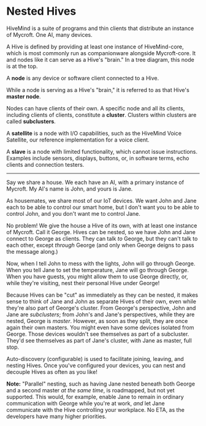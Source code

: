 # Nested Hives

HiveMind is a suite of programs and thin clients that distribute an instance of Mycroft. One AI, many devices.

A Hive is defined by providing at least one instance of HiveMind-core, which is most commonly run as companionware alongside Mycroft-core. It and nodes like it can serve as a Hive's "brain." In a tree diagram, this node is at the top.

A **node** is any device or software client connected to a Hive.

While a node is serving as a Hive's "brain," it is referred to as that Hive's **master node**.

Nodes can have clients of their own. A specific node and all its clients, including clients of clients, constitute a **cluster**. Clusters within clusters are called **subclusters**.

A **satellite** is a node with I/O capabilities, such as the HiveMind Voice Satellite, our reference implementation for a voice client.

A **slave** is a node with limited functionality, which cannot issue instructions. Examples include sensors, displays, buttons, or, in software terms, echo clients and connection testers.

---

Say we share a house. We each have an AI, with a primary instance of Mycroft. My AI's name is John, and yours is Jane.

As housemates, we share most of our IoT devices. We want John and Jane each to be able to control our smart home, but I don't want you to be able to control John, and you don't want me to control Jane.

No problem! We give the house a Hive of its own, with at least one instance of Mycroft. Call it George. Hives can be nested, so we have John and Jane connect to George as clients. They can talk *to* George, but they can't talk to each other, except *through* George (and only when George deigns to pass the message along.)

Now, when I tell John to mess with the lights, John will go through George. When you tell Jane to set the temperature, Jane will go through George. When you have guests, you might allow them to use George directly, or, while they're visiting, nest their personal Hive under George!

Because Hives can be "cut" as immediately as they can be nested, it makes sense to think of Jane and John as separate Hives of their own, even while they're also part of George's cluster. From George's perspective, John and Jane are *subclusters*; from John's and Jane's perspectives, while they are nested, George is *master*. However, as soon as they split, they are once again their own masters. You might even have some devices isolated from George. Those devices wouldn't see themselves as part of a subcluster. They'd see themselves as part of Jane's cluster, with Jane as master, full stop.

Auto-discovery (configurable) is used to facilitate joining, leaving, and nesting Hives. Once you've configured your devices, you can nest and decouple Hives as often as you like!

**Note:** "Parallel" nesting, such as having Jane nested beneath both George and a second master *at the same time*, is roadmapped, but not yet supported. This would, for example, enable Jane to remain in ordinary communication with George while you're at work, *and* let Jane communicate with the Hive controlling your workplace. No ETA, as the developers have many higher priorities.


